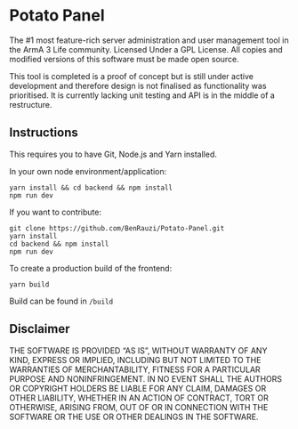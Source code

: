 # Potato Panel

The #1 most feature-rich server administration and user management tool in the ArmA 3 Life community.
Licensed Under a GPL License. All copies and modified versions of this software must be made open source.

This tool is completed is a proof of concept but is still under active development and therefore design is not finalised as functionality was prioritised. It is currently lacking unit testing and API is in the middle of a restructure.

## Instructions

This requires you to have Git, Node.js and Yarn installed.

In your own node environment/application:

```
yarn install && cd backend && npm install
npm run dev
```

If you want to contribute:

```
git clone https://github.com/BenRauzi/Potato-Panel.git
yarn install
cd backend && npm install
npm run dev
```

To create a production build of the frontend:

```
yarn build
```

Build can be found in `/build`

## Disclaimer

THE SOFTWARE IS PROVIDED “AS IS”, WITHOUT WARRANTY OF ANY KIND, EXPRESS OR IMPLIED, INCLUDING BUT NOT LIMITED TO THE WARRANTIES OF MERCHANTABILITY, FITNESS FOR A PARTICULAR PURPOSE AND NONINFRINGEMENT. IN NO EVENT SHALL THE AUTHORS OR COPYRIGHT HOLDERS BE LIABLE FOR ANY CLAIM, DAMAGES OR OTHER LIABILITY, WHETHER IN AN ACTION OF CONTRACT, TORT OR OTHERWISE, ARISING FROM, OUT OF OR IN CONNECTION WITH THE SOFTWARE OR THE USE OR OTHER DEALINGS IN THE SOFTWARE.
